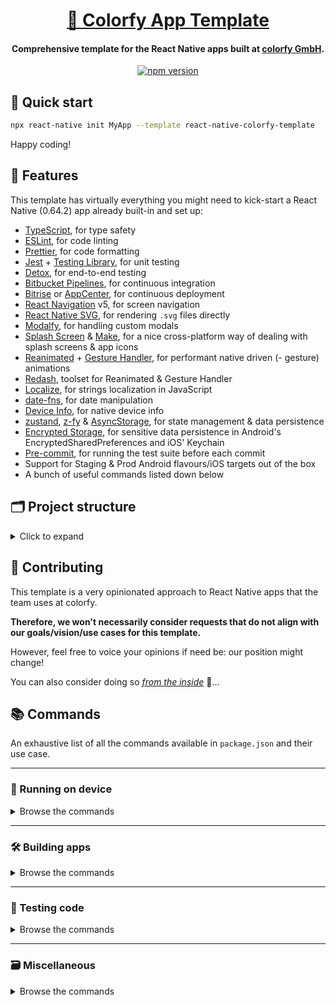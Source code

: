 <h1 align="center">
  <a href="https://github.com/colorfy-software/react-native-colorfy-template" target="_blank" rel="noopener noreferrer">
    🧰 Colorfy App Template
  </a>
</h1>

<h4 align="center">
  <strong>Comprehensive template for the React Native apps built at <a href="https://colorfy.me" target="_blank" rel="noopener noreferrer">colorfy GmbH</a>.</strong>
</h4>

<p align="center">
  <a href="https://www.npmjs.org/package/react-native-colorfy-template" target="_blank" rel="noopener noreferrer">
    <img src="https://badge.fury.io/js/react-native-colorfy-template.svg" alt="npm version" />
  </a>
</p>

## 🚦 Quick start

```sh
npx react-native init MyApp --template react-native-colorfy-template
```

Happy coding!

## 💫 Features

This template has virtually everything you might need to kick-start a React Native (0.64.2) app already built-in and set up:

* [TypeScript](https://www.typescriptlang.org), for type safety
* [ESLint](https://eslint.org), for code linting 
* [Prettier](https://prettier.io), for code formatting
* [Jest](https://jestjs.io) + [Testing Library](https://testing-library.com), for unit testing
* [Detox](https://github.com/wix/Detox), for end-to-end testing
* [Bitbucket Pipelines](https://bitbucket.org/product/features/pipelines), for continuous integration
* [Bitrise](https://www.bitrise.io) or [AppCenter](https://appcenter.ms), for continuous deployment
* [React Navigation](https://reactnavigation.org) v5, for screen navigation
* [React Native SVG](https://github.com/react-native-svg/react-native-svg), for rendering `.svg` files directly
* [Modalfy](https://colorfy-software.gitbook.io/react-native-modalfy), for handling custom modals
* [Splash Screen](https://github.com/crazycodeboy/react-native-splash-screen) & [Make](https://github.com/bamlab/react-native-make), for a nice cross-platform way of dealing with splash screens & app icons
* [Reanimated](https://docs.swmansion.com/react-native-reanimated) + [Gesture Handler](https://docs.swmansion.com/react-native-gesture-handler/docs/), for performant native driven (- gesture) animations
* [Redash](https://wcandillon.gitbook.io/redash/), toolset for Reanimated & Gesture Handler
* [Localize](https://github.com/zoontek/react-native-localize), for strings localization in JavaScript
* [date-fns](https://date-fns.org), for date manipulation
* [Device Info](https://github.com/react-native-device-info/react-native-device-info), for native device info
* [zustand](https://github.com/pmndrs/zustand), [z-fy](https://colorfy-software.gitbook.io/z-fy) & [AsyncStorage](https://github.com/react-native-async-storage/async-storage), for state management & data persistence
* [Encrypted Storage](https://github.com/emeraldsanto/react-native-encrypted-storage), for sensitive data persistence in Android's EncryptedSharedPreferences and iOS' Keychain
* [Pre-commit](https://github.com/observing/pre-commit), for running the test suite before each commit
* Support for Staging & Prod Android flavours/iOS targets out of the box
* A bunch of useful commands listed down below
  
## 🗂 Project structure

<details>
  <summary>Click to expand </summary>
  
  ```
  .
  ├── __mocks__ // All the mocks needed to setup unit tests
  ├── __tests__ // Holds all the unit tests (ran by Jest)
  ├── e2e // Holds all the E2E tests (ran by Detox)
  ├── scripts // Various useful scripts accessible via the commands in package.json
  │   ├── build-unsigned-ipa.sh // Builds an unsigned IPA of any iOS target
  │   ├── create-pipeline-badge.sh // Creates status SVG badge for the Bitbucket Pipelines to use
  │   ├── generate-signed-android-keystore.sh // Generates a keystore file to sign Android APKs
  │   ├── postinstall.sh // Runs after each modification to the project dependencies list to run Jetifier and update Pods
  │   ├── run-detox-ci.sh // Runs Detox in AppCenter (if @appcenter tag was used to setup project)
  │   └── silence-recycled-files-warning.js // Silence some annoying warning that pollute the console
  ├── src // App root folder
  │   ├── api // Contains all the API requests
  │   │   ├── api.ts
  │   │   └── requests.ts
  │   ├── assets // Holds all of files, SVGs, images, gifs, videos, fonts, etc
  │   │   ├── fonts/
  │   │   └── logo.png
  │   ├── components // Global reusable components
  │   │   ├── icon // Folder for each component that requires multiple files or folders
  │   │   │   ├── files/ // ie: folder with the SVG files used by Icon.tsx
  │   │   │   └── Icon.tsx
  │   │   ├── AnimatedWrapper.tsx // Otherwise one file per component 
  │   │   ├── AppText.tsx
  │   │   ├── AsyncRenderWrapper.tsx
  │   │   └── ScreenLoader.tsx
  │   ├── config    
  │   │   └── app-config // Exports the CONFIG variable (with backend URL, target helpers, feature flags, etc)
  │   ├── core // Internal SDK that takes care of all the business logic + some helpers
  │   │   ├── app-messages.ts // Each subclass of the core is a TypeScript file
  │   │   ├── core.ts // Root class of core (only file to be imported for use)
  │   │   ├── events-core.ts
  │   │   └── user-core.ts
  │   ├── hooks // Global reusable Hooks
  │   │   └── use-form.tsx // One Hook per file
  │   ├── locales // Setup for the app localization (JS side, not native)
  │   │   ├── de.json
  │   │   ├── en.json
  │   │   └── index.ts // Contains all the helpers to add localization in the app
  │   ├── modals // Contains the modals components used by react-native-modalfy
  │   │   └── default-error-modal // Each modal has its own folder
  │   │       └── DefaultErrorModal.tsx
  │   ├── navigation // Used to hold all of the navigation logic
  │   │   ├── AuthStack.tsx
  │   │   ├── Navigation.tsx // Main navigation component file
  │   │   ├── ProfileStack.tsx
  │   │   └── TabBar.tsx
  │   ├── screens // Used to hold all of the app screens at this one level, no nesting
  │   │   └── activity // Create a folder per screen
  │   │       ├── components // If screen has components that are used only within the screen, put them here
  │   │       ├── sections // If screen has sections that are used only within the screen, put them here
  │   │       └── Activity.tsx // Component file for the screen
  │   ├── store // State management with zustand
  │   │   ├── middlewares // Folder for the custom store middlewares
  │   │   ├── stores
  │   │   │   ├── app-store.ts // Each store has its own file
  │   │   │   └── user-store.ts
  │   │   └── stores.ts // Main store file
  │   ├── styles // Global styling variables & device helpers
  │   │   ├── fonts.ts 
  │   │   ├── colors.ts
  │   │   ├── screen.ts 
  │   │   └── style-guide.ts // Entry file that exports all the styles & helpers
  │   ├── types // Folder that regroups all the TypeScript interfaces defined in the app
  │   │   ├── modals-types.ts // One file per type item
  │   │   ├── navigation-types.ts
  │   │   ├── requests-types.ts
  │   │   └── store-types.ts
  │   └── utils // Helpers that don't really belong in the core
  │       ├── animate-color.ts
  │       ├── date.ts
  │       └── sleep.ts
  ├── .eslintrc.js // Configuration for ESLint (linter)
  ├── .prettierrc // Holds the code formatter configuration
  ├── .svgrrc.js // Used to set up colors to replace in some .svg files
  ├── app.json // Contains the app name used by various scripts throughout the app
  ├── babel.config.js // Configuration file for Babel
  ├── bitbucket-pipelines.yml // Configuration file for Bitbucket Pipelines (CI)
  ├── detox.config.js // Detox configuration (E2E testing)
  ├── index.d.ts // Useful to set TypeScript interfaces needed for libraries that don't provided them
  ├── index.js // Entry point of the app
  ├── jest.config.js // Configuration file for Jest (unit test)
  └── tsconfig.json // Configuration file for the TypeScript compiler
  ```
</details>

## 🤝 Contributing

This template is a very opinionated approach to React Native apps that the team uses at colorfy.

**Therefore, we won't necessarily consider requests that do not align with our goals/vision/use cases for this template.**

However, feel free to voice your opinions if need be: our position might change!

You can also consider doing so [_from the inside_](https://colorfy.me/jobs/) 👀…

## 📚 Commands

An exhaustive list of all the commands available in `package.json` and their use case.

---

### 📱 Running on device

<details>
  <summary>Browse the commands</summary>

  If you're missing anything here, you can check out the [react-native-cli commands list](https://github.com/react-native-community/cli/blob/master/docs/commands.md#run-ios).

  ### `yarn ra` | `yarn android` | `yarn run-android-staging`

  All these 3 commands will run the **Android Staging flavour in Debug mode** on your phone (if connected to your computer) or in the [Android Emulator](https://developer.android.com/studio/run/emulator) (if you have one setup on your computer).

  ### `yarn run-android-prod`

  Same behaviour as the previous command but for the **Android Prod flavour in Debug mode** this time.

  ### `yarn build-android-staging`

  Same behaviour as the previous command, but will uninstall the app before installing **Android Staging flavour in Release mode** this time.

  ### `yarn build-android-prod`

  Same behaviour as the previous command, but will uninstall the app before installing **Android Prod flavour in Release mode** this time.

  ### `yarn ri` | `yarn ios` | `yarn run-ios-staging`

  Run the **iOS Staging target** app on an iPhone 11 simulator.

  **Note**: If you're working on Mac, prefer using Xcode. If you aren't, you might need to look into the [react-native-cli run-ios command](https://github.com/react-native-community/cli/blob/master/docs/commands.md#run-ios) in detail.

  ### `yarn run-ios-prod`

  Same behaviour as the previous command but for the **iOS Prod target in Debug mode** this time.
</details>

---

### 🛠️ Building apps

<details>
  <summary>Browse the commands</summary>

  ### `yarn apk-staging`

  Builds and generates a signed APK for the **Android Staging flavour in Release mode** and opens your file manager to the APK location once it's done.

  ### `yarn apk-prod`

  Same behaviour as the previous command but for the **Android Prod flavour in Release mode** this time.

  ### `yarn apk-unsigned`

  Same behaviour as the previous command but for the **Android Prod Unsigned flavour in Release mode** this time.

  ### `yarn apks`

  Generates the 3 aforementioned APKs in one go.

  **Note**: Prefer this command when building a new version as it makes your life easier.

  ### `yarn ipa-staging-unsigned {DESIRED_BUILD_NUMBER}`

  Builds and generates an unsigned IPA of the **iOS Staging target in Release mode** and opens your file manager to the
  IPA location once it's done.

  **Note**: You need to have already archived and Distribute/Validate a build from Xcode for this to properly work.

  ### `yarn ipa-prod-unsigned {DESIRED_BUILD_NUMBER}`

  Builds and generates an unsigned IPA of the **iOS Prod target in Release mode** and opens your file manager to the IPA location once it's done.

  **Note**: You need to have already archived and Distribute/Validate a build from Xcode for this to properly work.
</details>

---

### 🧪 Testing code

<details>
  <summary>Browse the commands</summary>

  ### `yarn lint`

  Runs ESLint on the whole codebase based on the rules set up in `.eslintrc.js` and tries to fix lint errors whenever possible.

  ### `yarn ts`

  Runs the TypeScript compiler on all `*.ts`/`*.tsx` files based on the config set up in `tsconfig.json`.

  ### `yarn unit`

  Runs the test suite specified in `__tests__` via Jest.

  ### `yarn test` | `yarn test-commit`

  Runs the 3 aforementioned commands.

  **Note**: `yarn test` is run by the CI/CD tool before any build. `yarn test-commit` is run before any commit is made from your local machine. Unless for specific and approved reasons: make sure to always pass this command before pushing your code.

  ### `yarn detox-android-staging-debug`** | `yarn detox-android-staging-release`

  Runs the E2E test suite with Detox on the **Android Staging flavour in Debug/Release mode**.


  ### `yarn detox-android-prod-debug`** | `yarn detox-android-prod-release`

  Runs the E2E test suite with Detox on the **Android Prod flavour in Debug/Release mode**.


  ### `yarn detox-ios-staging-debug`** | `yarn detox-ios-staging-release`

  Runs the E2E test suite with Detox on the **iOS Staging target in Debug/Release mode**.

  ### `yarn detox-ios-prod-debug`** | `yarn detox-ios-prod-release`

  Runs the E2E test suite with Detox on the **iOS Prod target in Debug/Release mode**.

  ### `yarn detox-ci`

  Runs the E2E test suite with Detox in the CI/CD tool with the appropriated flavour/target in Release mode.

  **Note**: This is not meant for local use on your machine, prefer the aforementioned commands instead or refer to [Detox documentation](https://github.com/wix/Detox/tree/master/docs).
  </details>

---

### 🗃 Miscellaneous

<details>
  <summary>Browse the commands</summary>

  ### `yarn start`

  Starts Metro, the JavaScript bundler for React Native. Mandatory steps to do anything productive today!

  ### `yarn postinstall`

  Runs after each use of `yarn add`/`yarn install` in the project to jetify the Android code, update the Pods on iOS (if you're using macOS) and remove unnecessary warnings from the bundler.

  ### `yarn build-android`

  Builds the JavaScript bundle for offline use for Android.

  **Note**: This command is usually only needed when building a specific flavour of the Android APK or using Detox locally. Make sure to call `yarn clean-android` once you're done working with the generated bundle.

  ### `yarn clean-android`

  Deletes all the temporary code generated by `yarn build-android`.

  ### `yarn clean-ios`

  Deletes the iOS build folder (equates to deleting the usual `~/Library/Developer/Xcode/DerivedData/`).  
</details>

